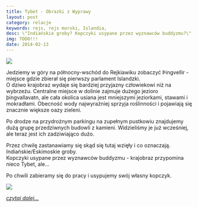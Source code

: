 ```yaml
---
title: Tybet - Obrazki z Wyprawy
layout: post
category: relacje
keywords: rejs, rejs morski, Islandia, 
desc: \"Indiańskie groby? Kopczyki usypane przez wyznawców buddyzmu?\" Relacja z rejsu Islandia - Wyspy Owcze - Szkocja - Hebrydy - Mann - Irlandia.
img: TODO!!!
date: 2014-02-13
---
```


![](https://draftin.com:443/images/677?token=2h9oZS9OjKHr85AXAmxv7yK74fIpSPT_nIt78hCyt1L7Tz9oXBBeDtuZIBWqt9MPu0QS6SVCsbal50FAWKN2PKs) 

Jedziemy w góry na północny-wschód do Rejkiawiku zobaczyć Þingvellir - miejsce gdzie zbierał się pierwszy parlament Islandzki.  
O dziwo krajobraz wydaje się bardziej przyjazny człowiekowi niż na wybrzeżu. Centralne miejsce w dolinie zajmuje dużego jezioro þingvallavatn, ale cała okolica
usiana jest mniejszymi jeziorkami, stawami i mokradłami. Obecność wody najwyraźniej sprzyja roślinności i pojawiają się znacznie większe oazy zieleni.  

Po drodze na przydrożnym parkingu na zupełnym pustkowiu znajdujemy dużą grupę przedziwnych budowli z kamieni. Widzieliśmy je już wcześniej, ale teraz jest 
ich zadziwiająco dużo.  

Przez chwilę zastanawiamy się skąd się tutaj wzięły i co oznaczają.  
Indiańskie/Eskimoskie groby.  
Kopczyki usypane przez wyznawców buddyzmu - krajobraz przypomina nieco Tybet, ale...  

Po chwili zabieramy się do pracy i usypujemy swój własny kopczyk.  

![](https://draftin.com:443/images/676?token=brrte_Ll1tQqTB5paL3lYppRk_RyWmqGxBhMlUs7ubjjyi0g9ydhURZT027pdr34rTUUC6Ljxa8700AsSRnR2zw)
 
 
*[czytaj dalej...](/obrazki-z-wyprawy/noga-w-ameryce.html)*